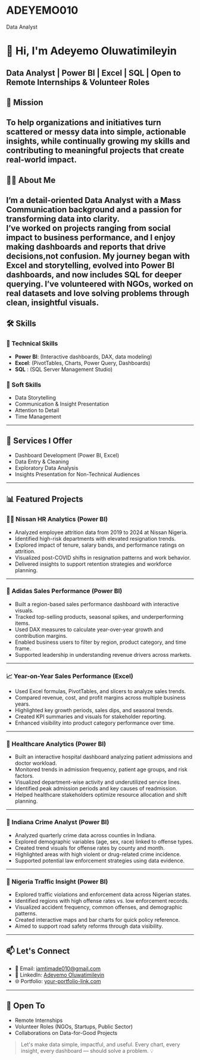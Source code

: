   # ADEYEMO010
Data Analyst
# 👋 Hi, I'm Adeyemo Oluwatimileyin  
**Data Analyst | Power BI | Excel | SQL | Open to Remote Internships & Volunteer Roles**
---
## 🎯 Mission  
To help organizations and initiatives turn scattered or messy data into simple, actionable insights, while continually growing my skills and contributing to meaningful projects that create real-world impact.
---
## 👨‍💻 About Me  
  I’m a detail-oriented Data Analyst with a Mass Communication background and a passion for transforming data into clarity.  
I’ve worked on projects ranging from social impact to business performance, and I enjoy making dashboards and reports that drive decisions,not confusion.
  My journey began with Excel and storytelling, evolved into Power BI dashboards, and now includes SQL for deeper querying. I’ve volunteered with NGOs, worked on real datasets and love solving problems through clean, insightful visuals.
  ---

## 🛠️ Skills

### 🔧 Technical Skills
- **Power BI**: (Interactive dashboards, DAX, data modeling)
- **Excel**: (PivotTables, Charts, Power Query, Dashboards)
- **SQL** : (SQL Server Management Studio)

### 🧠 Soft Skills
- Data Storytelling
- Communication & Insight Presentation
- Attention to Detail
- Time Management



---

## 💼 Services I Offer
- Dashboard Development (Power BI, Excel)
- Data Entry & Cleaning
- Exploratory Data Analysis
- Insights Presentation for Non-Technical Audiences

---

## 📊 Featured Projects

### 🧑‍💼 Nissan HR Analytics (Power BI)
- Analyzed employee attrition data from 2019 to 2024 at Nissan Nigeria.
- Identified high-risk departments with elevated resignation trends.
- Explored impact of tenure, salary bands, and performance ratings on attrition.
- Visualized post-COVID shifts in resignation patterns and work behavior.
- Delivered insights to support retention strategies and workforce planning.
---
### 👟 Adidas Sales Performance (Power BI)
- Built a region-based sales performance dashboard with interactive visuals.
- Tracked top-selling products, seasonal spikes, and underperforming items.
- Used DAX measures to calculate year-over-year growth and contribution margins.
- Enabled business users to filter by region, product category, and time frame.
- Supported leadership in understanding revenue drivers across markets.
---
### 📈 Year-on-Year Sales Performance (Excel)

- Used Excel formulas, PivotTables, and slicers to analyze sales trends.
- Compared revenue, cost, and profit margins across multiple business years.
- Highlighted key growth periods, sales dips, and seasonal trends.
- Created KPI summaries and visuals for stakeholder reporting.
- Enhanced visibility into product category performance over time.

---

### 🧠 Healthcare Analytics (Power BI)

- Built an interactive hospital dashboard analyzing patient admissions and doctor workload.
- Monitored trends in admission frequency, patient age groups, and risk factors.
- Visualized department-wise activity and underutilized service lines.
- Identified peak admission periods and key causes of readmission.
- Helped healthcare stakeholders optimize resource allocation and shift planning.

---

### 🚓 Indiana Crime Analyst (Power BI)

- Analyzed quarterly crime data across counties in Indiana.
- Explored demographic variables (age, sex, race) linked to offense types.
- Created trend visuals for offense rates by county and month.
- Highlighted areas with high violent or drug-related crime incidence.
- Supported potential law enforcement strategies using data evidence.

---

### 🚦 Nigeria Traffic Insight (Power BI)

- Explored traffic violations and enforcement data across Nigerian states.
- Identified regions with high offense rates vs. low enforcement records.
- Visualized accident frequency, common offenses, and demographic patterns.
- Created interactive maps and bar charts for quick policy reference.
- Aimed to support road safety reforms through data visibility.
---

## 📫 Let's Connect

- 📧 Email: [iamtimade010@gmail.com](mailto:iamtimade010@gmail.com)  
- 💼 LinkedIn: [Adeyemo Oluwatimileyin](https://linkedin.com/in/your-link-here)  
- 🌐 Portfolio: [your-portfolio-link.com](https://your-portfolio-link.com)

---

## 🌱 Open To
- Remote Internships  
- Volunteer Roles (NGOs, Startups, Public Sector)  
- Collaborations on Data-for-Good Projects

> Let's make data simple, impactful, and useful. Every chart, every insight, every dashboard — should solve a problem. 💡
